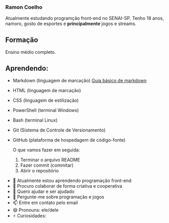 ### Ramon Coelho
Atualmente estudando programção front-end no SENAI-SP. Tenho 18 anos, namoro, gosto de esportes e **principalmente** jogos e streams.

## Formação
Ensino médio completo.

## Aprendendo:
* Markdown (linguagem de marcação)
[Guia básico de markdown](https://docs.pipz.com/central-de-ajuda/learning-center/guia-basico-de-markdown#open)
* HTML (linguagem de marcação)
* CSS (linguagem de estilização)
* PowerShell (terminal Windows)
* Bash (terminal Linux)
* Git (Sistema de Controle de Versionamento)
* GitHub (plataforma de hospedagem de código-fonte)

  O que vamos fazer em seguida:
  1. Terminar o arquivo README
  2. Fazer commit (commitar)
  3. Abrir o repositório

- 🌱 Atualmente estou aprendendo programação front-end
- 👯 Procuro colaborar de forma criativa e cooperativa
- 🤔 Quero ajudar e ser ajudado 
- 💬 Pergunte-me sobre programação e jogos
- 📫 Entre em contato pelo email
- 😄 Pronouns: ele/dele
- ⚡ Curiosidades: 
